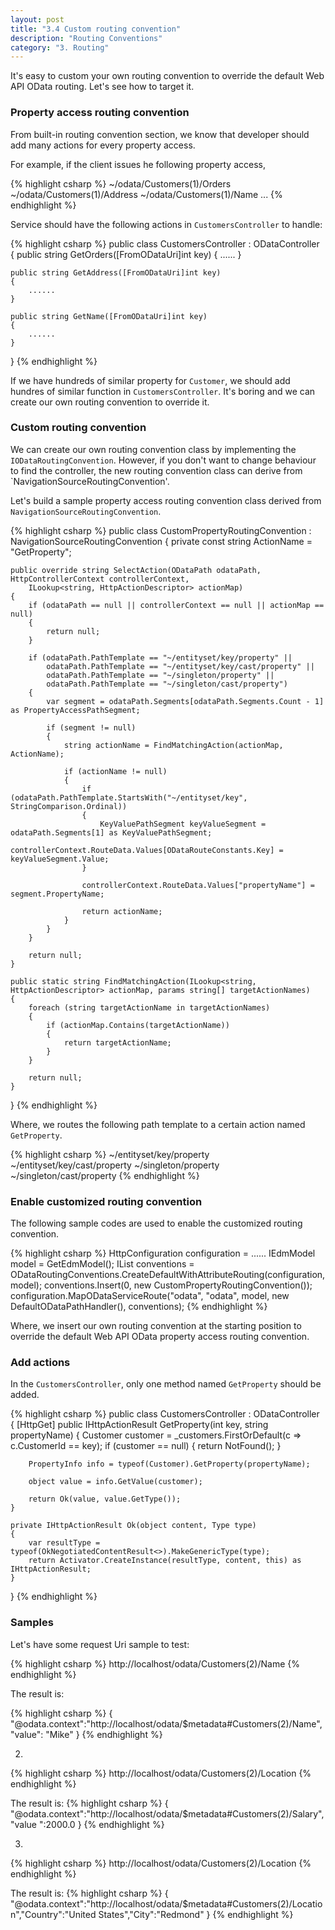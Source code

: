 ```yaml
---
layout: post
title: "3.4 Custom routing convention"
description: "Routing Conventions"
category: "3. Routing"
---
```


It's easy to custom your own routing convention to override the default Web API OData routing. Let's see how to target it.

### Property access routing convention

From built-in routing convention section, we know that developer should add many actions for every property access. 

For example, if the client issues he following property access,

{% highlight csharp %}
~/odata/Customers(1)/Orders
~/odata/Customers(1)/Address
~/odata/Customers(1)/Name
...
{% endhighlight %}

Service should have the following actions in `CustomersController` to handle:

{% highlight csharp %}
public class CustomersController : ODataController
{
    public string GetOrders([FromODataUri]int key)
    {
        ......
    }
	
	public string GetAddress([FromODataUri]int key)
    {
        ......
    }
	
	public string GetName([FromODataUri]int key)
    {
        ......
    }
}
{% endhighlight %}

If we have hundreds of similar property for `Customer`, we should add hundres of similar function in `CustomersController`. It's boring and we can create our own routing convention to override it.

### Custom routing convention

We can create our own routing convention class by implementing the `IODataRoutingConvention`. However, if you don't want to change behaviour to find the controller, the new routing convention class can derive from `NavigationSourceRoutingConvention'.

Let's build a sample property access routing convention class derived from `NavigationSourceRoutingConvention`.

{% highlight csharp %}
public class CustomPropertyRoutingConvention : NavigationSourceRoutingConvention
{
	private const string ActionName = "GetProperty";

	public override string SelectAction(ODataPath odataPath, HttpControllerContext controllerContext,
		ILookup<string, HttpActionDescriptor> actionMap)
	{
		if (odataPath == null || controllerContext == null || actionMap == null)
		{
			return null;
		}

		if (odataPath.PathTemplate == "~/entityset/key/property" ||
			odataPath.PathTemplate == "~/entityset/key/cast/property" ||
			odataPath.PathTemplate == "~/singleton/property" ||
			odataPath.PathTemplate == "~/singleton/cast/property")
		{
			var segment = odataPath.Segments[odataPath.Segments.Count - 1] as PropertyAccessPathSegment;

			if (segment != null)
			{
				string actionName = FindMatchingAction(actionMap, ActionName);

				if (actionName != null)
				{
					if (odataPath.PathTemplate.StartsWith("~/entityset/key", StringComparison.Ordinal))
					{
						KeyValuePathSegment keyValueSegment = odataPath.Segments[1] as KeyValuePathSegment;
						controllerContext.RouteData.Values[ODataRouteConstants.Key] = keyValueSegment.Value;
					}

					controllerContext.RouteData.Values["propertyName"] = segment.PropertyName;

					return actionName;
				}
			}
		}

		return null;
	}

	public static string FindMatchingAction(ILookup<string, HttpActionDescriptor> actionMap, params string[] targetActionNames)
	{
		foreach (string targetActionName in targetActionNames)
		{
			if (actionMap.Contains(targetActionName))
			{
				return targetActionName;
			}
		}

		return null;
	}
}
{% endhighlight %}

Where, we routes the following path template to a certain action named `GetProperty`.

{% highlight csharp %}
~/entityset/key/property
~/entityset/key/cast/property
~/singleton/property
~/singleton/cast/property
{% endhighlight %}

### Enable customized routing convention

The following sample codes are used to enable the customized routing convention.

{% highlight csharp %}
HttpConfiguration configuration = ......
IEdmModel model = GetEdmModel();
IList<IODataRoutingConvention> conventions = ODataRoutingConventions.CreateDefaultWithAttributeRouting(configuration, model);
conventions.Insert(0, new CustomPropertyRoutingConvention());
configuration.MapODataServiceRoute("odata", "odata", model, new DefaultODataPathHandler(), conventions);
{% endhighlight %}

Where, we insert our own routing convention at the starting position to override the default Web API OData property access routing convention.

### Add actions

In the `CustomersController`, only one method named `GetProperty` should be added. 

{% highlight csharp %}
public class CustomersController : ODataController
{
	[HttpGet]
	public IHttpActionResult GetProperty(int key, string propertyName)
	{
		Customer customer = _customers.FirstOrDefault(c => c.CustomerId == key);
		if (customer == null)
		{
			return NotFound();
		}

		PropertyInfo info = typeof(Customer).GetProperty(propertyName);

		object value = info.GetValue(customer);

		return Ok(value, value.GetType());
	}
	
	private IHttpActionResult Ok(object content, Type type)
	{
		var resultType = typeof(OkNegotiatedContentResult<>).MakeGenericType(type);
		return Activator.CreateInstance(resultType, content, this) as IHttpActionResult;
	}
}
{% endhighlight %}

### Samples

Let's have some request Uri sample to test:

{% highlight csharp %}
http://localhost/odata/Customers(2)/Name
{% endhighlight %}

The result is:

{% highlight csharp %}
{
  "@odata.context":"http://localhost/odata/$metadata#Customers(2)/Name","value": "Mike"
}
{% endhighlight %}

2. 
{% highlight csharp %}
http://localhost/odata/Customers(2)/Location
{% endhighlight %}

The result is:
{% highlight csharp %}
{
  "@odata.context":"http://localhost/odata/$metadata#Customers(2)/Salary","value ":2000.0
}
{% endhighlight %}

3. 
{% highlight csharp %}
http://localhost/odata/Customers(2)/Location
{% endhighlight %}

The result is:
{% highlight csharp %}
{
  "@odata.context":"http://localhost/odata/$metadata#Customers(2)/Location","Country":"United States","City":"Redmond"
}
{% endhighlight %}
